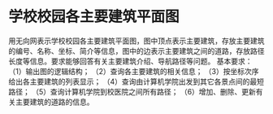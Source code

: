 # 学校校园各主要建筑平面图
用无向网表示学校校园各主要建筑平面图，图中顶点表示主要建筑，存放主要建筑的编号、名称、坐标、简介等信息，图中的边表示主要建筑之间的道路，存放路径长度等信息。要求能够回答有关主要建筑介绍、导航路径等问题。 基本要求：   （1）输出图的逻辑结构；   （2）查询各主要建筑的相关信息；   （3）按坐标次序给出各主要建筑的列表显示；     （4）查询由计算机学院出发到其它各景点间的最短路径；   （5）查询计算机学院到校医院之间所有路径；   （6）增加、删除、更新有关主要建筑的道路的信息。 

